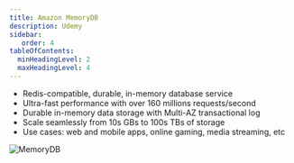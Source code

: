 ```yaml
---
title: Amazon MemoryDB
description: Udemy
sidebar:
   order: 4
tableOfContents:
  minHeadingLevel: 2
  maxHeadingLevel: 4
---
```


- Redis-compatible, durable, in-memory database service
- Ultra-fast performance with over 160 millions requests/second
- Durable in-memory data storage with Multi-AZ transactional log
- Scale seamlessly from 10s GBs to 100s TBs of storage
- Use cases: web and mobile apps, online gaming, media streaming, etc

![MemoryDB](/img/memorydb-for-redis.png)
